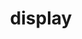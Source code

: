 ---
title: "display"
description: "Sets whether an element is treated as a block or inline element and the layout used for its children."
category: css
keywords: "inline, block"
last_test_date: "2021-12-01"
test_url: "/tests/css-display.html"
test_results_url: "https://app.emailonacid.com/app/acidtest/eyGBFSORjrHd635gw4udynxX8ykC5bzlMUUrF6yi7Kspu/list"
stats: {
    apple-mail: {
        macos: {
            "15":"y"
        },
        ios: {
            "15":"y"
        }
    },
    gmail: {
        desktop-webmail: {
            "2021-12":"y"
        },
        ios: {
            "2021-12":"a #1"
        },
        android: {
            "2021-12":"a #1"
        },
        mobile-webmail: {
            "2021-12":"y"
        }
    },
    orange: {
        desktop-webmail: {
            "2021-12":"a #2 #3"
        },
        ios: {
            "2021-12":"a #2"
        },
        android: {
            "2021-12":"a #2"
        }
    },
    outlook: {
        windows: {
            "2007":"a #4 #5",
            "2010":"a #4 #5",
            "2013":"a #4 #5",
            "2016":"a #4 #5",
            "2019":"a #4 #5"
        },
        windows-mail: {
            "2021-12":"a #4 #5"
        },
        macos: {
            "16.56":"y"
        },
        outlook-com: {
            "2021-12":"y"
        },
        ios: {
            "2021-12":"y"
        },
        android: {
            "2021-12":"y"
        }
    },
    samsung-email: {
        android: {
            "6.0":"y"
        }
    },
    sfr: {
        desktop-webmail: {
            "2021-12":"y"
        },
        ios: {
            "2021-12":"y"
        },
        android: {
            "2021-12":"y"
        }
    },
    thunderbird: {
        macos: {
            "91.2":"y"
        }
    },
    aol: {
        desktop-webmail: {
            "2021-12":"a #6"
        },
        ios: {
            "2021-12":"a #6"
        },
        android: {
            "2021-12":"a #6"
        }
    },
    yahoo: {
        desktop-webmail: {
            "2021-12":"a #6"
        },
        ios: {
            "2021-12":"a #6"
        },
        android: {
            "2021-12":"a #6"
        }
    },
    protonmail: {
        desktop-webmail: {
            "2021-12":"y"
        },
        ios: {
            "2021-12":"y"
        },
        android: {
            "2021-12":"y"
        }
    },
    hey: {
        desktop-webmail: {
            "2021-12":"y"
        }
    },
    mail-ru: {
        desktop-webmail: {
            "2021-12":"y"
        }
    },
    fastmail: {
        desktop-webmail: {
            "2021-12": "a #7"
        }
    },
    laposte: {
        desktop-webmail: {
            "2021-12": "y"
        }
    }
}
notes_by_num: {
    "1": "Partial. `flex`, `grid`, `flow-root`, `contents`, `inline flow-root`, `inline flex`, `inline grid`, `initial`, `revert`, `unset` are not supported with Non Gmail Accounts.",
    "2": "Partial. `inline-flex`, `inline-grid`, `flex`, `grid`, `flow-root`, `contents`, `inline flow-root`, `inline flex`, `inline grid`, `initial`, `revert`, `unset` values are not supported.",
    "3": "Buggy. Only the first value is kept with the two-value syntax.",
    "4": "Buggy. `display:none` does not inherit to inner tables.",
    "5": "Partial. Only supports `display:none`.",
    "6": "Partial. `flow-root`, `inline-flex`, `inline-grid`, `inline flow`, `contents`, `revert` are not supported.",
    "7": "Partial. Two-value syntax are combined into a single one with a dash."
}
links: {
    "Can I use: display":"https://caniuse.com/mdn-css_properties_display",
    "MDN: display":"https://developer.mozilla.org/en-US/docs/Web/CSS/display"
}
---